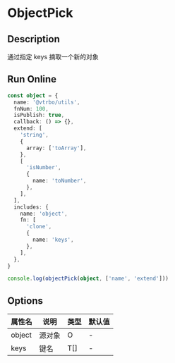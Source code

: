 # ObjectPick

## Description
通过指定 keys 摘取一个新的对象

## Run Online

<RunCode symbolize="object-pick-QG7BC3Eq" :language="ts" :dependency="`
function objectKeys<T extends object>(object: T): Array<\`\${keyof T & (string | number | boolean | null | undefined)}\`> {
  return Object.keys(object) as Array<\`\${keyof T & (string | number | boolean | null | undefined)}\`>
}
function objectPick<O extends object, T extends keyof O>(object: O, keys: T[]): Pick<O, T> {
  return objectKeys(object as object).reduce((acc, key) => {
    return keys.includes(key) ? { ...acc, [key]: object[key] } : acc
  }, {} as Pick<O, T>)
}`">

```ts
const object = {
  name: '@vtrbo/utils',
  fnNum: 100,
  isPublish: true,
  callback: () => {},
  extend: [
    'string',
    {
      array: ['toArray'],
    },
    [
      'isNumber',
      {
        name: 'toNumber',
      },
    ],
  ],
  includes: {
    name: 'object',
    fn: [
      'clone',
      {
        name: 'keys',
      },
    ],
  },
}

console.log(objectPick(object, ['name', 'extend']))
```

</RunCode>

## Options

<div class="utils-table">

| 属性名 | 说明 | 类型 | 默认值 |
| --- | --- | --- | --- |
| object | 源对象 | O | - |
| keys | 键名 | T[] | - |

</div>